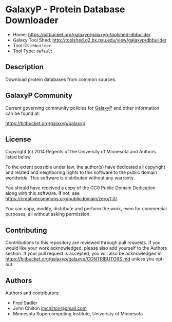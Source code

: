 GalaxyP - Protein Database Downloader
=====================================

* Home: <https://bitbucket.org/galaxyp/galaxyp-toolshed-dbbuilder>
* Galaxy Tool Shed: <http://toolshed.g2.bx.psu.edu/view/galaxyp/dbbuilder>
* Tool ID: `dbbuilder`
* Tool Type: `default`


Description
-----------

Download protein databases from common sources.


GalaxyP Community
-----------------

Current governing community policies for [GalaxyP](https://bitbucket.org/galaxyp/) and other information can be found at:

<https://bitbucket.org/galaxyp/galaxyp>


License
-------

Copyright (c) 2014 Regents of the University of Minnesota and Authors listed below.

To the extent possible under law, the author(s) have dedicated all copyright and related and neighboring rights to this software to the public domain worldwide. This software is distributed without any warranty.

You should have received a copy of the CC0 Public Domain Dedication along with this software. If not, see <https://creativecommons.org/publicdomain/zero/1.0/>.

You can copy, modify, distribute and perform the work, even for commercial purposes, all without asking permission.


Contributing
------------

Contributions to this repository are reviewed through pull requests. If you would like your work acknowledged, please also add yourself to the Authors section. If your pull request is accepted, you will also be acknowledged in <https://bitbucket.org/galaxyp/galaxyp/CONTRIBUTORS.md> unless you opt-out.


Authors
-------

Authors and contributors:

* Fred Sadler
* John Chilton <jmchilton@gmail.com>
* Minnesota Supercomputing Institute, Univeristy of Minnesota
